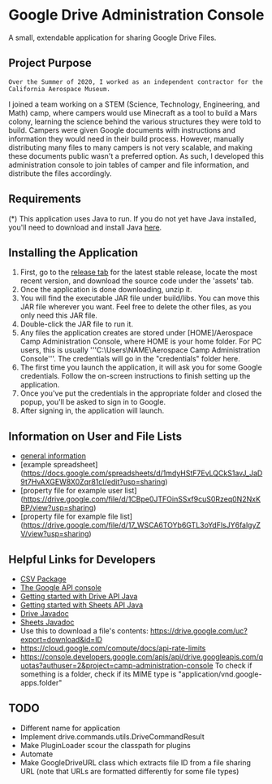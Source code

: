 # Google Drive Administration Console
A small, extendable application for sharing Google Drive Files.

## Project Purpose ##
    Over the Summer of 2020, I worked as an independent contractor for the California Aerospace Museum.
I joined a team working on a STEM (Science, Technology, Engineering, and Math) camp, where campers
would use Minecraft as a tool to build a Mars colony, learning the science behind the various structures
they were told to build. Campers were given Google documents with instructions and information they would
need in their build process. However, manually distributing many files to many campers is not very scalable,
and making these documents public wasn't a preferred option. As such, I developed this administration console
to join tables of camper and file information, and distribute the files accordingly.

## Requirements ##
(*) This application uses Java to run. If you do not yet have Java installed, you'll need to download and install Java [here](https://www.java.com/en/).

## Installing the Application ##
1. First, go to the [release tab](https://github.com/IronHeart7334/AerospaceCampAdminConsole/releases) for the latest stable release, 
locate the most recent version, and download the source code under the 'assets' tab.
2. Once the application is done downloading, unzip it.
3. You will find the executable JAR file under build/libs. You can move this JAR file wherever you want. Feel free to delete the other files, as you only need this JAR file.
4. Double-click the JAR file to run it.
5. Any files the application creates are stored under [HOME]/Aerospace Camp Administration Console, where HOME is your home folder.
For PC users, this is usually '''C:\Users\NAME\Aerospace Camp Administration Console'''. The credentials will go in the "credentials" folder here.
6. The first time you launch the application, it will ask you for some Google credentials. Follow the on-screen instructions to finish setting up the application.
7. Once you've put the credentials in the appropriate folder and closed the popup, you'll be asked to sign in to Google.
8. After signing in, the application will launch. 

## Information on User and File Lists ##
* [general information](https://docs.google.com/document/d/1rEV5si3BlKcu4RbHDmYYkPtk12aHa35u9U_VfO1Bpwk/edit?usp=sharing)
* [example spreadsheet] (https://docs.google.com/spreadsheets/d/1mdyHStF7EvLQCkS1avJ_JaD9t7HvAXGEW8X0Zqr81cI/edit?usp=sharing)
* [property file for example user list] (https://drive.google.com/file/d/1CBpe0JTFOinSSxf9cuS0Rzeq0N2NxKBP/view?usp=sharing)
* [property file for example file list] (https://drive.google.com/file/d/17_WSCA6TOYb6GTL3oYdFlsJY6falgyZV/view?usp=sharing)

## Helpful Links for Developers ##
* [CSV Package](https://commons.apache.org/proper/commons-csv/apidocs/index.html)
* [The Google API console](https://console.developers.google.com/apis/credentials?authuser=2&project=camp-administration-console)
* [Getting started with Drive API Java](https://developers.google.com/drive/api/v3/quickstart/java)
* [Getting started with Sheets API Java](https://developers.google.com/sheets/api/quickstart/java)
* [Drive Javadoc](https://developers.google.com/resources/api-libraries/documentation/drive/v3/java/latest/overview-summary.html)
* [Sheets Javadoc](https://developers.google.com/resources/api-libraries/documentation/sheets/v4/java/latest/)
* Use this to download a file's contents: https://drive.google.com/uc?export=download&id=ID
* https://cloud.google.com/compute/docs/api-rate-limits
* https://console.developers.google.com/apis/api/drive.googleapis.com/quotas?authuser=2&project=camp-administration-console
To check if something is a folder, check if its MIME type is "application/vnd.google-apps.folder"

## TODO ##
* Different name for application
* Implement drive.commands.utils.DriveCommandResult
* Make PluginLoader scour the classpath for plugins
* Automate
* Make GoogleDriveURL class which extracts file ID from a file sharing URL (note that URLs are formatted differently for some file types)